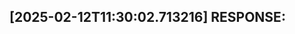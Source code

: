 [2025-02-12T11:30:02.713216] RESPONSE:
--------------------------------------------------------------------------------


